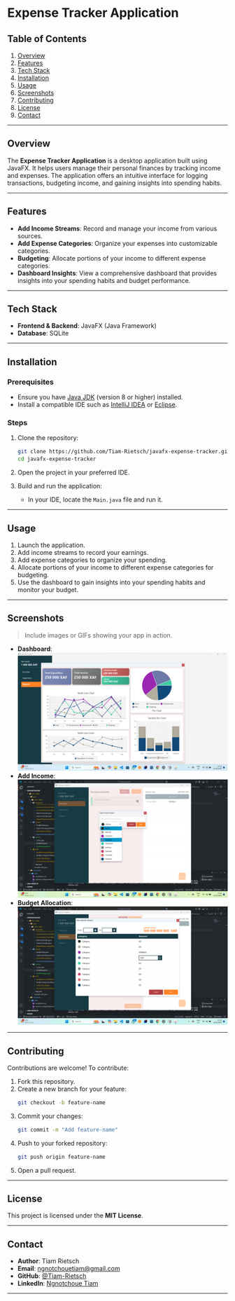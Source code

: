 # Expense Tracker Application

## Table of Contents
1. [Overview](#overview)
2. [Features](#features)
3. [Tech Stack](#tech-stack)
4. [Installation](#installation)
5. [Usage](#usage)
6. [Screenshots](#screenshots)
7. [Contributing](#contributing)
8. [License](#license)
9. [Contact](#contact)

---

## Overview
The **Expense Tracker Application** is a desktop application built using JavaFX. It helps users manage their personal finances by tracking income and expenses. The application offers an intuitive interface for logging transactions, budgeting income, and gaining insights into spending habits.

---

## Features
- **Add Income Streams**: Record and manage your income from various sources.
- **Add Expense Categories**: Organize your expenses into customizable categories.
- **Budgeting**: Allocate portions of your income to different expense categories.
- **Dashboard Insights**: View a comprehensive dashboard that provides insights into your spending habits and budget performance.

---

## Tech Stack
- **Frontend & Backend**: JavaFX (Java Framework)
- **Database**: SQLite

---

## Installation

### Prerequisites
- Ensure you have [Java JDK](https://www.oracle.com/java/technologies/javase-downloads.html) (version 8 or higher) installed.
- Install a compatible IDE such as [IntelliJ IDEA](https://www.jetbrains.com/idea/) or [Eclipse](https://www.eclipse.org/).

### Steps
1. Clone the repository:
   ```bash
   git clone https://github.com/Tiam-Rietsch/javafx-expense-tracker.git
   cd javafx-expense-tracker
   ```

2. Open the project in your preferred IDE.

3. Build and run the application:
   - In your IDE, locate the `Main.java` file and run it.

---

## Usage
1. Launch the application.
2. Add income streams to record your earnings.
3. Add expense categories to organize your spending.
4. Allocate portions of your income to different expense categories for budgeting.
5. Use the dashboard to gain insights into your spending habits and monitor your budget.

---

## Screenshots
> Include images or GIFs showing your app in action.

- **Dashboard**:
  ![Dashboard Screenshot](shots/Screenshot%202025-01-12%20073530.png)
- **Add Income**:
  ![Add Income Screenshot](shots/Screenshot%202025-01-12%20073415.png)
- **Budget Allocation**:
  ![Budget Allocation Screenshot](shots/Screenshot%202025-01-12%20073503.png)

---

## Contributing
Contributions are welcome! To contribute:
1. Fork this repository.
2. Create a new branch for your feature:
   ```bash
   git checkout -b feature-name
   ```
3. Commit your changes:
   ```bash
   git commit -m "Add feature-name"
   ```
4. Push to your forked repository:
   ```bash
   git push origin feature-name
   ```
5. Open a pull request.

---

## License
This project is licensed under the **MIT License**.

---

## Contact
- **Author**: Tiam Rietsch
- **Email**: ngnotchouetiam@gmail.com
- **GitHub**: [@Tiam-Rietsch](https://github.com/Tiam-Rietsch)
- **LinkedIn**: [Ngnotchoue Tiam](https://www.linkedin.com/public-profile/settings?lipi=urn%3Ali%3Apage%3Ad_flagship3_profile_self_edit_contact-info%3BVJr54dH5T7qAmQOTl3KQhQ%3D%3D)

---
